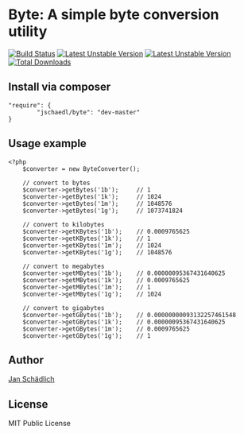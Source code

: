 # Byte: A simple byte conversion utility

[![Build Status](https://travis-ci.org/jschaedl/Byte.png)](https://travis-ci.org/jschaedl/Byte) 
[![Latest Unstable Version](https://poser.pugx.org/jschaedl/Byte/v/stable.png)](https://packagist.org/packages/jschaedl/Byte) 
[![Latest Unstable Version](https://poser.pugx.org/jschaedl/Byte/v/unstable.png)](https://packagist.org/packages/jschaedl/Byte) 
[![Total Downloads](https://poser.pugx.org/jschaedl/byte/downloads.png)](https://packagist.org/packages/jschaedl/byte) 

## Install via composer

```
"require": {
        "jschaedl/byte": "dev-master"
}
```

## Usage example

```
<?php
	$converter = new ByteConverter();

	// convert to bytes
	$converter->getBytes('1b'); 	// 1
	$converter->getBytes('1k');		// 1024
	$converter->getBytes('1m');		// 1048576
	$converter->getBytes('1g');		// 1073741824

	// convert to kilobytes
	$converter->getKBytes('1b');	// 0.0009765625
	$converter->getKBytes('1k');	// 1
	$converter->getKBytes('1m');	// 1024
	$converter->getKBytes('1g');	// 1048576

	// convert to megabytes
	$converter->getMBytes('1b');	// 0.00000095367431640625
	$converter->getMBytes('1k');	// 0.0009765625
	$converter->getMBytes('1m');	// 1
	$converter->getMBytes('1g');	// 1024

	// convert to gigabytes
	$converter->getGBytes('1b');	// 0.00000000093132257461548
	$converter->getGBytes('1k');	// 0.00000095367431640625
	$converter->getGBytes('1m');	// 0.0009765625
	$converter->getGBytes('1g');	// 1 

```

## Author

[Jan Schädlich](https://github.com/jschaedl)

## License

MIT Public License

